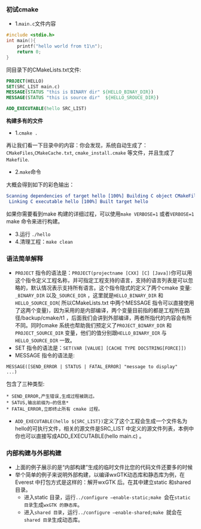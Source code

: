 ### 初试cmake

* 1.`main.c`文件内容

```c
#include <stdio.h>
int main(){
	printf("hello world from t1\n");
	return 0;
}
```

同目录下的CMakeLists.txt文件:

```cmake
PROJECT(HELLO)
SET(SRC_LIST main.c)
MESSAGE(STATUS "this is BINARY dir" ${HELLO_BINAY_DIR})
MESSAGE(STATUS "this is source dir"  ${HELLO_SROUCE_DIR})

ADD_EXECUTABLE(hello SRC_LIST)
```

**构建多有的文件**

* 1.`cmake .`

再让我们看一下目录中的内容：你会发现，系统自动生成了：`CMakeFiles`,`CMakeCache.txt`, `cmake_install.cmake` 等文件，并且生成了`Makefile`.

* 2.`make`命令

大概会得到如下的彩色输出：

```cmake
Scanning dependencies of target hello [100%] Building C object CMakeFiles/hello.dir/main.o
 Linking C executable hello [100%] Built target hello
```
如果你需要看到make 构建的详细过程，可以使用`make VERBOSE=1` 或者`VERBOSE=1 ` make 命令来进行构建。
* 3.运行 `./hello`
* 4.清理工程：`make clean`

### 语法简单解释

* `PROJECT` 指令的语法是：`PROJECT(projectname [CXX] [C] [Java])`你可以用这个指令定义工程名称，并可指定工程支持的语言，支持的语言列表是可以忽略的，默认情况表示支持所有语言。这个指令隐式的定义了两个cmake 变量: `_BINARY_DIR` 以及`_SOURCE_DIR` ，这里就是`HELLO_BINARY_DIR` 和`HELLO_SOURCE_DIR`( 所以CMakeLists.txt 中两个MESSAGE 指令可以直接使用了这两个变量)，因为采用的是内部编译，两个变量目前指的都是工程所在路径/backup/cmake/t1 ，后面我们会讲到外部编译，两者所指代的内容会有所不同。同时cmake 系统也帮助我们预定义了`PROJECT_BINARY_DIR` 和`PROJECT_SOURCE_DIR` 变量，他们的值分别跟`HELLO_BINARY_DIR` 与`HELLO_SOURCE_DIR` 一致。
* SET 指令的语法是：`SET(VAR [VALUE] [CACHE TYPE DOCSTRING[FORCE]])`
* MESSAGE 指令的语法是:

```
MESSAGE([SEND_ERROR | STATUS | FATAL_ERROR] "message to display"
...)
```
包含了三种类型:

	* SEND_ERROR,产生错误,生成过程被跳过。 
	* SATUS,输出前缀为—的信息* 
	* FATAL_ERROR,立即终止所有 cmake 过程。

* `ADD_EXECUTABLE(hello ${SRC_LIST})`定义了这个工程会生成一个文件名为hello的可执行文件，相关的源文件是SRC_LIST 中定义的源文件列表，本例中你也可以直接写成ADD_EXECUTABLE(hello main.c) 。

### 内部构建与外部构建

* 上面的例子展示的是“内部构建”生成的临时文件比您的代码文件还要多的时候
* 举个简单的例子来说明外部构建，以编译wxGTK动态库和静态库为例，在Everest 中打包方式是这样的：解开wxGTK 后。在其中建立static 和shared 目录。
	* 进入static 目录，运行`../configure –enable-static;make `会在`static 目录`生成`wxGTK 的静态库`。
	* 进入`shared 目录`，运行`../configure –enable-shared;make `就会在`shared 目录`生成动态库。
